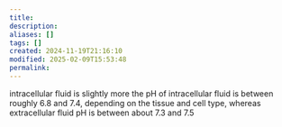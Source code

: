 ```yaml
---
title: 
description: 
aliases: []
tags: []
created: 2024-11-19T21:16:10
modified: 2025-02-09T15:53:48
permalink:
---
```


intracellular fluid is slightly more the pH of intracellular fluid is between roughly 6.8 and 7.4, depending on the tissue and cell type, whereas extracellular fluid pH is between about 7.3 and 7.5
